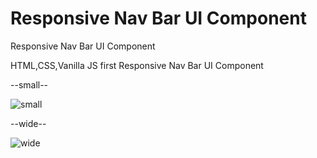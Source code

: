 # Responsive Nav Bar UI Component
Responsive Nav Bar UI Component

HTML,CSS,Vanilla JS first Responsive Nav Bar UI Component

--small--

![small](https://user-images.githubusercontent.com/60701519/79554741-75277480-80d9-11ea-85e7-7d9c487b5239.PNG)


--wide--

![wide](https://user-images.githubusercontent.com/60701519/79554749-7789ce80-80d9-11ea-93a5-7554089dcd43.PNG)
